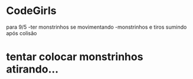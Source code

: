 # CodeGirls

para 9/5
-ter monstrinhos se movimentando
-monstrinhos e tiros sumindo após colisão
# tentar colocar monstrinhos atirando...